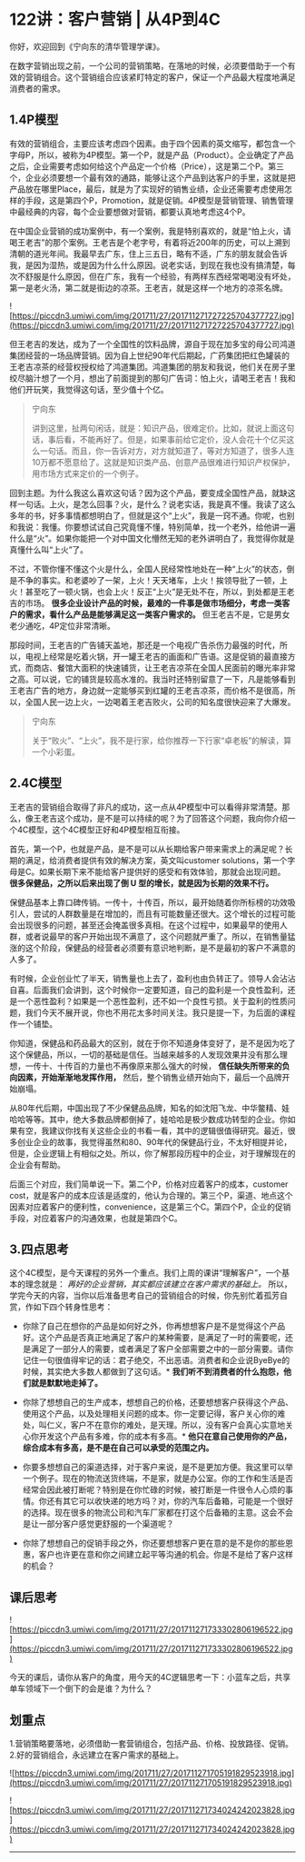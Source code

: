 # 122讲：客户营销 | 从4P到4C

你好，欢迎回到《宁向东的清华管理学课》。

在数字营销出现之前，一个公司的营销策略，在落地的时候，必须要借助于一个有效的营销组合。这个营销组合应该紧盯特定的客户，保证一个产品最大程度地满足消费者的需求。

## 1.4P模型

有效的营销组合，主要应该考虑四个因素。由于四个因素的英文缩写，都包含一个字母P，所以，被称为4P模型。第一个P，就是产品（Product）。企业确定了产品之后，企业需要考虑如何给这个产品定一个价格（Price），这是第二个P。第三个，企业必须要想一个最有效的通路，能够让这个产品到达客户的手里，这就是把产品放在哪里Place，最后，就是为了实现好的销售业绩，企业还需要考虑使用怎样的手段，这是第四个P，Promotion，就是促销。4P模型是营销管理、销售管理中最经典的内容，每个企业要想做对营销，都要认真地考虑这4个P。

在中国企业营销的成功案例中，有一个案例，我是特别喜欢的，就是“怕上火，请喝王老吉”的那个案例。王老吉是个老字号，有着将近200年的历史，可以上溯到清朝的道光年间。我最早去广东，住上三五日，略有不适，广东的朋友就会告诉我，是因为湿热，或是因为什么什么原因。说老实话，到现在我也没有搞清楚，每次不舒服是什么原因，但在广东，我有一个经验，有两样东西经常喝喝没有坏处，第一是老火汤，第二就是街边的凉茶。王老吉，就是这样一个地方的凉茶名牌。

![https://piccdn3.umiwi.com/img/201711/27/201711271727225704377727.jpg](https://piccdn3.umiwi.com/img/201711/27/201711271727225704377727.jpg)

但王老吉的发达，成为了一个全国性的饮料品牌，源自于现在加多宝的母公司鸿道集团经营的一场品牌营销。因为自上世纪90年代后期起，广药集团把红色罐装的王老吉凉茶的经营权授权给了鸿道集团。鸿道集团的朋友和我说，他们关在房子里绞尽脑汁想了一个月，想出了前面提到的那句广告词：怕上火，请喝王老吉！我和他们开玩笑，我觉得这句话，至少值十个亿。

> 宁向东
> 
> 讲到这里，扯两句闲话，就是：知识产品，很难定价。比如，就说上面这句话，事后看，不能再好了。但是，如果事前给它定价，没人会花十个亿买这么一句话。而且，你一告诉对方，对方就知道了，等对方知道了，很多人连10万都不愿意给了。这就是知识类产品、创意产品很难进行知识产权保护，用市场方式来定价的一个例子。

回到主题。为什么我这么喜欢这句话？因为这个产品，要变成全国性产品，就缺这样一句话。上火，是怎么回事？火，是什么？说老实话，我是真不懂。我读了这么多年的书，好多事情都想明白了，但就是这个“上火”，我是一窍不通。你呢，也别和我说：我懂。你要想试试自己究竟懂不懂，特别简单，找一个老外，给他讲一遍什么是“火”。如果你能把一个对中国文化懵然无知的老外讲明白了，我觉得你就是真懂什么叫“上火”了。

不过，不管你懂不懂这个火是什么，全国人民经常性地处在一种“上火”的状态，倒是不争的事实。和老婆吵了一架，上火！天天堵车，上火！挨领导批了一顿，上火！甚至吃了一顿火锅，也会上火！反正“上火”是无处不在，所以，到处都是王老吉的市场。 **很多企业设计产品的时候，最难的一件事是做市场细分，考虑一类客户的需求，看什么产品是能够满足这一类客户需求的。** 但王老吉不是，它是男女老少通吃，4P定位非常清晰。

那段时间，王老吉的广告铺天盖地，那还是一个电视广告杀伤力最强的时代，所以，电视上经常是吃着火锅，开一罐王老吉的画面和广告语。这是促销的最直接方式，而商店、餐馆大面积的快速铺货，让王老吉凉茶在全国人民面前的曝光率非常之高。可以说，它的铺货是较高水准的。我当时还特别留意了一下，凡是能够看到王老吉广告的地方，身边就一定能够买到红罐的王老吉凉茶，而价格不是很高，所以，全国人民一边上火，一边喝着王老吉败火，公司的知名度很快迎来了大爆发。

> 宁向东
> 
> 关于“败火”、“上火”，我不是行家，给你推荐一下行家“卓老板”的解读，算一个小彩蛋。

## 2.4C模型

王老吉的营销组合取得了非凡的成功，这一点从4P模型中可以看得非常清楚。那么，像王老吉这个成功，是不是可以持续的呢？为了回答这个问题，我向你介绍一个4C模型，这个4C模型正好和4P模型相互衔接。

首先，第一个P，也就是产品，是不是可以从长期给客户带来需求上的满足呢？长期的满足，给消费者提供有效的解决方案，英文叫customer solutions，第一个字母是C。如果长期下来不能给客户提供好的感受和有效体验，那就会出现问题。 **很多保健品，之所以后来出现了倒 U 型的增长，就是因为长期的效果不行。**

保健品基本上靠口碑传销。一传十，十传百，所以，最开始随着你所标榜的功效吸引人，尝试的人群数量是在增加的，而且有可能数量还很大。这个增长的过程可能会出现很多的问题，甚至还会掩盖很多真相。在这个过程中，如果最早的使用人群，或者说最早的客户开始出现不满意了，这个问题就严重了。所以，在销售量猛涨的这个阶段，保健品的经营者必须要有意识地判断，是不是最初的客户不满意的人多了。

有时候，企业创业忙了半天，销售量也上去了，盈利也由负转正了。领导人会沾沾自喜。后面我们会讲到，这个时候你一定要知道，自己的盈利是一个良性盈利，还是一个恶性盈利？如果是一个恶性盈利，还不如一个良性亏损。关于盈利的性质问题，我们今天不展开说，你也不用花太多时间关注。我只是提一下，为后面的课程作一个铺垫。

你知道，保健品和药品最大的区别，就在于你不知道身体变好了，是不是因为吃了这个保健品，所以，一切的基础是信任。当越来越多的人发现效果并没有那么理想，一传十、十传百的力量也不再像原来那么强大的时候， **信任缺失所带来的负向因素，开始渐渐地发挥作用，** 然后，整个销售业绩开始向下，最后一个品牌开始崩塌。

从80年代后期，中国出现了不少保健品品牌，知名的如沈阳飞龙、中华鳖精、娃哈哈等等。其中，绝大多数品牌都倒掉了，娃哈哈是极少数成功转型的企业。你如果有空，我建议你找有关这些企业的书看一看，其中的逻辑很值得研究。最近，很多创业企业的故事，我觉得虽然和80、90年代的保健品行业，不太好相提并论，但是，企业逻辑上有相似之处。所以，你了解那段历程中的企业，对于理解现在的企业会有帮助。

后面三个对应，我们简单说一下。第二个P，价格对应着客户的成本，customer cost，就是客户的成本应该是适度的，他认为合理的。第三个P，渠道、地点这个因素对应着客户的便利性，convenience，这是第三个C。第四个P，企业的促销手段，对应着客户的沟通效果，也就是第四个C。

## 3.四点思考

这个4C模型，是今天课程的另外一个重点。我们上周的课讲“理解客户”，一个基本的理念就是： *再好的企业营销，其实都应该建立在客户需求的基础上。* 所以，学完今天的内容，当你以后准备思考自己的营销组合的时候，你先别忙着孤芳自赏，作如下四个转身性思考：

* 你除了自己在想你的产品是如何好之外，你再想想客户是不是觉得这个产品好。这个产品是否真正地满足了客户的某种需要，是满足了一时的需要呢，还是满足了一部分人的需要，或者满足了客户全部需要之中的一部分需要。请你记住一句很值得牢记的话：君子绝交，不出恶语。消费者和企业说ByeBye的时候，其实绝大多数人都做到了这句话。* **我们听不到消费者的什么抱怨，他们就是默默地走掉了。** 

* 你除了想想自己的生产成本，想想自己的价格，还要想想客户获得这个产品、使用这个产品，以及处理相关问题的成本。你一定要记得，客户关心你的难处，叫仁义，客户不在意你的难处，是天理。所以，没有客户会真心实意地关心你开发这个产品有多难，你的成本有多高。* **他只在意自己使用你的产品，综合成本有多高，是不是在自己可以承受的范围之内。** 

* 你要多想想自己的渠道选择，对于客户来说，是不是更加方便。我这里可以举一个例子。现在的物流送货终端，不是家，就是办公室。你的工作和生活是否经常会因此被打断呢？特别是在你忙碌的时候，被打断是一件很令人心烦的事情。你还有其它可以收快递的地方吗？对，你的汽车后备箱，可能是一个很好的选择。现在很多的物流公司和汽车厂家都在打这个后备箱的主意。这会不会是让一部分客户感觉更舒服的一个渠道呢？

* 你除了想想自己的促销手段之外，你还要想想客户更在意的是不是你的那些恩惠，客户也许更在意和你之间建立起平等沟通的机会。你是不是给了客户这样的机会？

## 课后思考

![https://piccdn3.umiwi.com/img/201711/27/201711271733302806196522.jpg](https://piccdn3.umiwi.com/img/201711/27/201711271733302806196522.jpg)

今天的课后，请你从客户的角度，用今天的4C逻辑思考一下：小蓝车之后，共享单车领域下一个倒下的会是谁？为什么？

## 划重点

1.营销策略要落地，必须借助一套营销组合，包括产品、价格、投放路径、促销。
2.好的营销组合，永远建立在客户需求的基础上。

![https://piccdn3.umiwi.com/img/201711/27/201711271705191829523918.jpg](https://piccdn3.umiwi.com/img/201711/27/201711271705191829523918.jpg)

![https://piccdn3.umiwi.com/img/201711/27/201711271734024242023828.jpg](https://piccdn3.umiwi.com/img/201711/27/201711271734024242023828.jpg)

---
